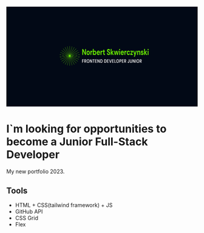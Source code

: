 ![cover](https://github.com/NoriFe/newPortfolio/blob/main/src/images/start.png)


# I`m looking for opportunities to become a Junior Full-Stack Developer


My new portfolio 2023.

## Tools

- HTML + CSS(tailwind framework) + JS
- GitHub API
- CSS Grid
- Flex
